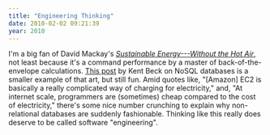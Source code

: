 ```yaml
---
title: "Engineering Thinking"
date: 2010-02-02 09:21:39
year: 2010
---
```

I'm a big fan of David Mackay's <a href="http://www.withouthotair.com/"><em>Sustainable Energy---Without the Hot Air</em></a>, not least because it's a command performance by a master of back-of-the-envelope calculations. <a href="http://www.threeriversinstitute.org/blog/?p=450">This post</a> by Kent Beck on NoSQL databases is a smaller example of that art, but still fun. Amid quotes like, "[Amazon] EC2 is basically a really complicated way of charging for electricity," and, "At internet scale, programmers are (sometimes) cheap compared to the cost of electricity," there's some nice number crunching to explain why non-relational databases are suddenly fashionable. Thinking like this really does deserve to be called software "engineering".
